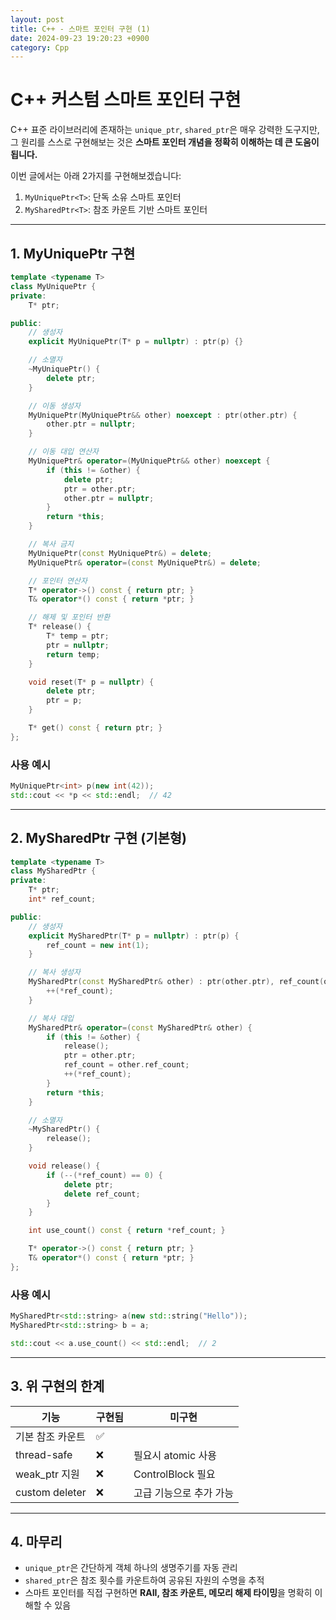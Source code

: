 ```yaml
---
layout: post
title: C++ - 스마트 포인터 구현 (1)
date: 2024-09-23 19:20:23 +0900
category: Cpp
---
```

# C++ 커스텀 스마트 포인터 구현

C++ 표준 라이브러리에 존재하는 `unique_ptr`, `shared_ptr`은 매우 강력한 도구지만,  
그 원리를 스스로 구현해보는 것은 **스마트 포인터 개념을 정확히 이해하는 데 큰 도움이 됩니다.**

이번 글에서는 아래 2가지를 구현해보겠습니다:

1. `MyUniquePtr<T>`: 단독 소유 스마트 포인터  
2. `MySharedPtr<T>`: 참조 카운트 기반 스마트 포인터

---

## 1. MyUniquePtr<T> 구현

```cpp
template <typename T>
class MyUniquePtr {
private:
    T* ptr;

public:
    // 생성자
    explicit MyUniquePtr(T* p = nullptr) : ptr(p) {}

    // 소멸자
    ~MyUniquePtr() {
        delete ptr;
    }

    // 이동 생성자
    MyUniquePtr(MyUniquePtr&& other) noexcept : ptr(other.ptr) {
        other.ptr = nullptr;
    }

    // 이동 대입 연산자
    MyUniquePtr& operator=(MyUniquePtr&& other) noexcept {
        if (this != &other) {
            delete ptr;
            ptr = other.ptr;
            other.ptr = nullptr;
        }
        return *this;
    }

    // 복사 금지
    MyUniquePtr(const MyUniquePtr&) = delete;
    MyUniquePtr& operator=(const MyUniquePtr&) = delete;

    // 포인터 연산자
    T* operator->() const { return ptr; }
    T& operator*() const { return *ptr; }

    // 해제 및 포인터 반환
    T* release() {
        T* temp = ptr;
        ptr = nullptr;
        return temp;
    }

    void reset(T* p = nullptr) {
        delete ptr;
        ptr = p;
    }

    T* get() const { return ptr; }
};
```

### 사용 예시

```cpp
MyUniquePtr<int> p(new int(42));
std::cout << *p << std::endl;  // 42
```

---

## 2. MySharedPtr<T> 구현 (기본형)

```cpp
template <typename T>
class MySharedPtr {
private:
    T* ptr;
    int* ref_count;

public:
    // 생성자
    explicit MySharedPtr(T* p = nullptr) : ptr(p) {
        ref_count = new int(1);
    }

    // 복사 생성자
    MySharedPtr(const MySharedPtr& other) : ptr(other.ptr), ref_count(other.ref_count) {
        ++(*ref_count);
    }

    // 복사 대입
    MySharedPtr& operator=(const MySharedPtr& other) {
        if (this != &other) {
            release();
            ptr = other.ptr;
            ref_count = other.ref_count;
            ++(*ref_count);
        }
        return *this;
    }

    // 소멸자
    ~MySharedPtr() {
        release();
    }

    void release() {
        if (--(*ref_count) == 0) {
            delete ptr;
            delete ref_count;
        }
    }

    int use_count() const { return *ref_count; }

    T* operator->() const { return ptr; }
    T& operator*() const { return *ptr; }
};
```

### 사용 예시

```cpp
MySharedPtr<std::string> a(new std::string("Hello"));
MySharedPtr<std::string> b = a;

std::cout << a.use_count() << std::endl;  // 2
```

---

## 3. 위 구현의 한계

| 기능                           | 구현됨 | 미구현 |
|--------------------------------|--------|--------|
| 기본 참조 카운트               | ✅     |        |
| thread-safe                    | ❌     | 필요시 atomic 사용 |
| weak_ptr 지원                  | ❌     | ControlBlock 필요 |
| custom deleter                 | ❌     | 고급 기능으로 추가 가능 |

---

## 4. 마무리

- `unique_ptr`은 간단하게 객체 하나의 생명주기를 자동 관리
- `shared_ptr`은 참조 횟수를 카운트하여 공유된 자원의 수명을 추적
- 스마트 포인터를 직접 구현하면 **RAII, 참조 카운트, 메모리 해제 타이밍**을 명확히 이해할 수 있음